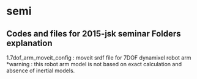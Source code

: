 # semi
Codes and files for 2015-jsk seminar
Folders explanation
--------------------------
1.7dof_arm_moveit_config : moveit srdf file for 7DOF dynamixel robot arm
*warning : this robot arm model is not based on exact calculation and absence of inertial models.
